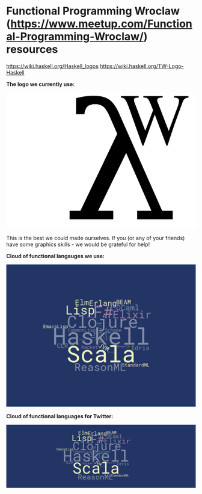 Functional Programming Wroclaw (https://www.meetup.com/Functional-Programming-Wroclaw/) resources
====

https://wiki.haskell.org/Haskell_logos
https://wiki.haskell.org/TW-Logo-Haskell

**The logo we currently use:**

![logo](fp-wroclaw-logo.png)

This is the best we could made ourselves. If you (or any of your friends) have some graphics skills - we would be grateful for help!

**Cloud of functional langauges we use:**

![fp-cloud](fp-cloud.png)


**Cloud of functional languages for Twitter:**

![fp-cloud-twitter](fp-cloud-twitter.png)
